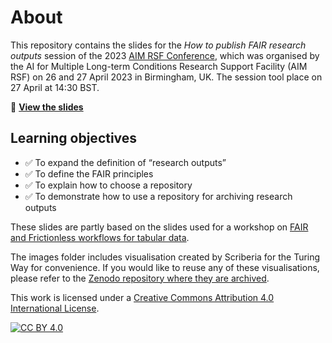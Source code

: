 # About
This repository contains the slides for the *How to publish FAIR research outputs* session of the 2023 [AIM RSF Conference](https://uobevents.eventsair.com/alan-turing/), which was organised by the AI for Multiple Long-term Conditions Research Support Facility (AIM RSF) on 26 and 27 April 2023 in Birmingham, UK.
The session tool place on 27 April at 14:30 BST.

:link: **[View the slides](https://aim-rsf.github.io/training/FAIR-publishing/FAIR-publishing#/title-slide)**

## Learning objectives
- ✅ To expand the definition of “research outputs”
- ✅ To define the FAIR principles
- ✅ To explain how to choose a repository
- ✅ To demonstrate how to use a repository for archiving research outputs

These slides are partly based on the slides used for a workshop on [FAIR and Frictionless workflows for tabular data](https://github.com/eirini-zormpa/frictionless-data-workshop).

The images folder includes visualisation created by Scriberia for the Turing Way for convenience.
If you would like to reuse any of these visualisations, please refer to the [Zenodo repository where they are archived](https://zenodo.org/record/7587336#.ZEot1HbMIV8).

This work is licensed under a [Creative Commons Attribution 4.0 International License][cc-by].

[![CC BY 4.0][cc-by-image]][cc-by]

[cc-by]: http://creativecommons.org/licenses/by/4.0/
[cc-by-image]: https://i.creativecommons.org/l/by/4.0/88x31.png
[cc-by-shield]: https://img.shields.io/badge/License-CC%20BY%204.0-lightgrey.svg
